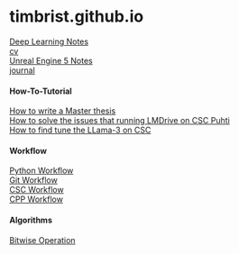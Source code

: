 # timbrist.github.io
[Deep Learning Notes](https://timbrist.github.io/deeplearning/home)  \
[cv](https://timbrist.github.io/cv)  \
[Unreal Engine 5 Notes](https://timbrist.github.io/gamedev/ue5)  \
[journal](https://timbrist.github.io/journal/journal_home)  


#### How-To-Tutorial
[How to write a Master thesis](https://timbrist.github.io/writing/thesis) \
[How to solve the issues that running LMDrive on CSC Puhti](https://timbrist.github.io/lmdrive_csc) \
[How to find tune the LLama-3 on CSC](https://timbrist.github.io/workflow/finetune_llama) 

#### Workflow

[Python Workflow](https://timbrist.github.io/workflow/python)  \
[Git Workflow](https://timbrist.github.io/workflow/git)  \
[CSC Workflow](https://timbrist.github.io/workflow/hcp_csc)  \
[CPP Workflow](https://timbrist.github.io/workflow/cpp)  


#### Algorithms
[Bitwise Operation](https://timbrist.github.io/algorithms/bitwise)